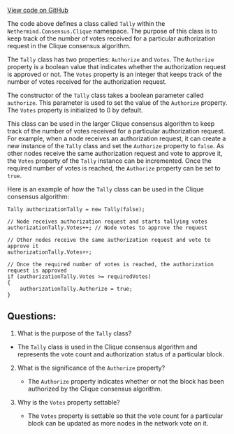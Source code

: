 [View code on GitHub](https://github.com/NethermindEth/nethermind/src/Nethermind/Nethermind.Consensus.Clique/Tally.cs)

The code above defines a class called `Tally` within the `Nethermind.Consensus.Clique` namespace. The purpose of this class is to keep track of the number of votes received for a particular authorization request in the Clique consensus algorithm. 

The `Tally` class has two properties: `Authorize` and `Votes`. The `Authorize` property is a boolean value that indicates whether the authorization request is approved or not. The `Votes` property is an integer that keeps track of the number of votes received for the authorization request.

The constructor of the `Tally` class takes a boolean parameter called `authorize`. This parameter is used to set the value of the `Authorize` property. The `Votes` property is initialized to 0 by default.

This class can be used in the larger Clique consensus algorithm to keep track of the number of votes received for a particular authorization request. For example, when a node receives an authorization request, it can create a new instance of the `Tally` class and set the `Authorize` property to `false`. As other nodes receive the same authorization request and vote to approve it, the `Votes` property of the `Tally` instance can be incremented. Once the required number of votes is reached, the `Authorize` property can be set to `true`.

Here is an example of how the `Tally` class can be used in the Clique consensus algorithm:

```
Tally authorizationTally = new Tally(false);

// Node receives authorization request and starts tallying votes
authorizationTally.Votes++; // Node votes to approve the request

// Other nodes receive the same authorization request and vote to approve it
authorizationTally.Votes++;

// Once the required number of votes is reached, the authorization request is approved
if (authorizationTally.Votes >= requiredVotes)
{
    authorizationTally.Authorize = true;
}
```
## Questions: 
 1. What is the purpose of the `Tally` class?
   - The `Tally` class is used in the Clique consensus algorithm and represents the vote count and authorization status of a particular block.

2. What is the significance of the `Authorize` property?
   - The `Authorize` property indicates whether or not the block has been authorized by the Clique consensus algorithm.

3. Why is the `Votes` property settable?
   - The `Votes` property is settable so that the vote count for a particular block can be updated as more nodes in the network vote on it.